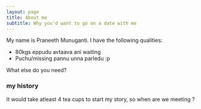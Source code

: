 ```yaml
---
layout: page
title: About me
subtitle: Why you'd want to go on a date with me
---
```


My name is Praneeth Munuganti. I have the following qualities:

- 80kgs eppudu avtaava ani waiting
- Puchu/missing pannu unna parledu :p

What else do you need?

### my history

It would take atleast 4 tea cups to start my story, so when are we meeting ? 
